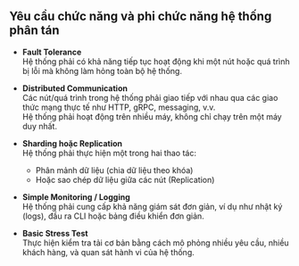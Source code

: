 ## Yêu cầu chức năng và phi chức năng hệ thống phân tán

- **Fault Tolerance**  
  Hệ thống phải có khả năng tiếp tục hoạt động khi một nút hoặc quá trình bị lỗi mà không làm hỏng toàn bộ hệ thống.

- **Distributed Communication**  
  Các nút/quá trình trong hệ thống phải giao tiếp với nhau qua các giao thức mạng thực tế như HTTP, gRPC, messaging, v.v.  
  Hệ thống phải hoạt động trên nhiều máy, không chỉ chạy trên một máy duy nhất.

- **Sharding hoặc Replication**  
  Hệ thống phải thực hiện một trong hai thao tác:  
  - Phân mảnh dữ liệu (chia dữ liệu theo khóa)  
  - Hoặc sao chép dữ liệu giữa các nút (Replication)

- **Simple Monitoring / Logging**  
  Hệ thống phải cung cấp khả năng giám sát đơn giản, ví dụ như nhật ký (logs), đầu ra CLI hoặc bảng điều khiển đơn giản.

- **Basic Stress Test**  
  Thực hiện kiểm tra tải cơ bản bằng cách mô phỏng nhiều yêu cầu, nhiều khách hàng, và quan sát hành vi của hệ thống.

